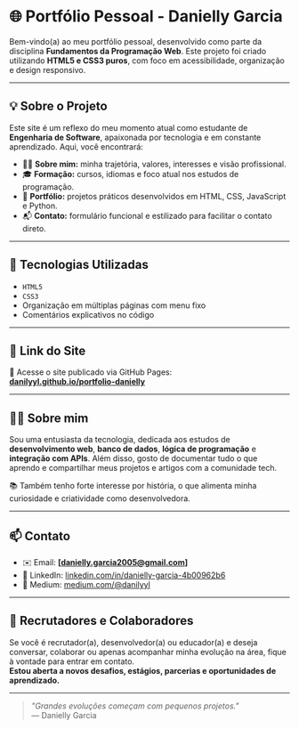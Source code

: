 # 🌐 Portfólio Pessoal - Danielly Garcia

Bem-vindo(a) ao meu portfólio pessoal, desenvolvido como parte da disciplina **Fundamentos da Programação Web**. Este projeto foi criado utilizando **HTML5 e CSS3 puros**, com foco em acessibilidade, organização e design responsivo.

---

## 💡 Sobre o Projeto

Este site é um reflexo do meu momento atual como estudante de **Engenharia de Software**, apaixonada por tecnologia e em constante aprendizado. Aqui, você encontrará:

- 🧍‍♀️ **Sobre mim:** minha trajetória, valores, interesses e visão profissional.
- 🎓 **Formação:** cursos, idiomas e foco atual nos estudos de programação.
- 🧪 **Portfólio:** projetos práticos desenvolvidos em HTML, CSS, JavaScript e Python.
- 📬 **Contato:** formulário funcional e estilizado para facilitar o contato direto.

---

## 🚀 Tecnologias Utilizadas

- `HTML5`
- `CSS3` 
- Organização em múltiplas páginas com menu fixo
- Comentários explicativos no código

---

## 🔗 Link do Site

📎 Acesse o site publicado via GitHub Pages:  
**[danilyyl.github.io/portfolio-danielly](https://danilyyl.github.io/portfolio-danielly)**

---

## 👩‍💻 Sobre mim

Sou uma entusiasta da tecnologia, dedicada aos estudos de **desenvolvimento web**, **banco de dados**, **lógica de programação** e **integração com APIs**. Além disso, gosto de documentar tudo o que aprendo e compartilhar meus projetos e artigos com a comunidade tech.

📚 Também tenho forte interesse por história, o que alimenta minha curiosidade e criatividade como desenvolvedora.

---

## 📫 Contato

- ✉️ Email: **[danielly.garcia2005@gmail.com]**
- 💼 LinkedIn: [linkedin.com/in/danielly-garcia-4b00962b6](https://www.linkedin.com/in/danielly-garcia-4b00962b6/)
- 📝 Medium: [medium.com/@danilyyl](https://medium.com/@danielly.garcia2005)

---

## 🤝 Recrutadores e Colaboradores

Se você é recrutador(a), desenvolvedor(a) ou educador(a) e deseja conversar, colaborar ou apenas acompanhar minha evolução na área, fique à vontade para entrar em contato.  
**Estou aberta a novos desafios, estágios, parcerias e oportunidades de aprendizado.**

---

> _"Grandes evoluções começam com pequenos projetos."_  
> — Danielly Garcia

